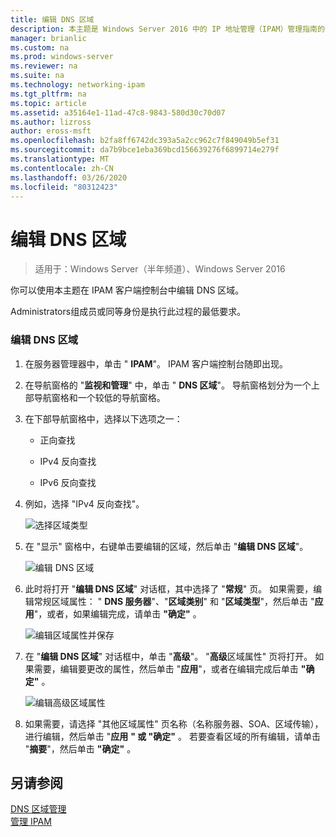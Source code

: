 ```yaml
---
title: 编辑 DNS 区域
description: 本主题是 Windows Server 2016 中的 IP 地址管理（IPAM）管理指南的一部分。
manager: brianlic
ms.custom: na
ms.prod: windows-server
ms.reviewer: na
ms.suite: na
ms.technology: networking-ipam
ms.tgt_pltfrm: na
ms.topic: article
ms.assetid: a35164e1-11ad-47c8-9843-580d30c70d07
ms.author: lizross
author: eross-msft
ms.openlocfilehash: b2fa8ff6742dc393a5a2cc962c7f849049b5ef31
ms.sourcegitcommit: da7b9bce1eba369bcd156639276f6899714e279f
ms.translationtype: MT
ms.contentlocale: zh-CN
ms.lasthandoff: 03/26/2020
ms.locfileid: "80312423"
---
```

# <a name="edit-a-dns-zone"></a>编辑 DNS 区域

>适用于：Windows Server（半年频道）、Windows Server 2016

你可以使用本主题在 IPAM 客户端控制台中编辑 DNS 区域。  
  
Administrators组成员或同等身份是执行此过程的最低要求。  
  
### <a name="to-edit-a-dns-zone"></a>编辑 DNS 区域  
  
1.  在服务器管理器中，单击 " **IPAM**"。 IPAM 客户端控制台随即出现。  
  
2.  在导航窗格的 "**监视和管理**" 中，单击 " **DNS 区域**"。 导航窗格划分为一个上部导航窗格和一个较低的导航窗格。  
  
3.  在下部导航窗格中，选择以下选项之一：  
  
    -   正向查找  
  
    -   IPv4 反向查找  
  
    -   IPv6 反向查找  
  
4.  例如，选择 "IPv4 反向查找"。  
  
    ![选择区域类型](../../media/Edit-a-DNS-Zone/ipam_EditZone_01.jpg)  
  
5.  在 "显示" 窗格中，右键单击要编辑的区域，然后单击 "**编辑 DNS 区域**"。  
  
    ![编辑 DNS 区域](../../media/Edit-a-DNS-Zone/ipam_EditZone_02.jpg)  
  
6.  此时将打开 "**编辑 DNS 区域**" 对话框，其中选择了 "**常规**" 页。 如果需要，编辑常规区域属性： " **DNS 服务器**"、"**区域类别**" 和 "**区域类型**"，然后单击 "**应用**"，或者，如果编辑完成，请单击 **"确定"** 。  
  
    ![编辑区域属性并保存](../../media/Edit-a-DNS-Zone/ipam_EditZone_03a.jpg)  
  
7.  在 "**编辑 DNS 区域**" 对话框中，单击 "**高级**"。 "**高级**区域属性" 页将打开。 如果需要，编辑要更改的属性，然后单击 "**应用**"，或者在编辑完成后单击 **"确定"** 。  
  
    ![编辑高级区域属性](../../media/Edit-a-DNS-Zone/ipam_EditZone_04a.jpg)  
  
8.  如果需要，请选择 "其他区域属性" 页名称（名称服务器、SOA、区域传输），进行编辑，然后单击 "**应用** **" 或 "确定"** 。 若要查看区域的所有编辑，请单击 "**摘要**"，然后单击 **"确定"** 。  
  
## <a name="see-also"></a>另请参阅  
[DNS 区域管理](DNS-Zone-Management.md)  
[管理 IPAM](Manage-IPAM.md)  
  


